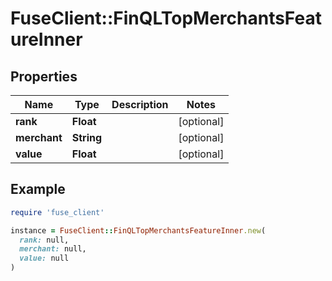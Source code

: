 # FuseClient::FinQLTopMerchantsFeatureInner

## Properties

| Name | Type | Description | Notes |
| ---- | ---- | ----------- | ----- |
| **rank** | **Float** |  | [optional] |
| **merchant** | **String** |  | [optional] |
| **value** | **Float** |  | [optional] |

## Example

```ruby
require 'fuse_client'

instance = FuseClient::FinQLTopMerchantsFeatureInner.new(
  rank: null,
  merchant: null,
  value: null
)
```

